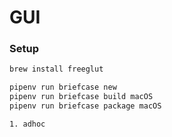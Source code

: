 # GUI


### Setup
```bash
brew install freeglut
```

```bash
pipenv run briefcase new
pipenv run briefcase build macOS
pipenv run briefcase package macOS

1. adhoc
```
